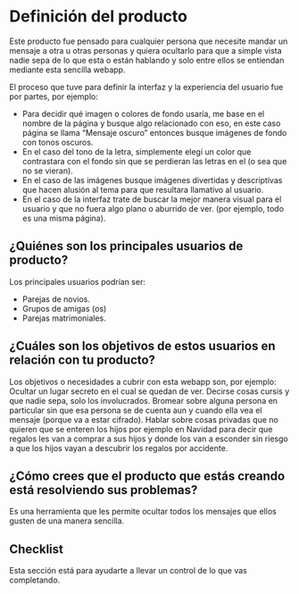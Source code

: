 # Definición del producto

Este producto fue pensado para cualquier persona que necesite mandar un mensaje a otra u otras personas y quiera ocultarlo para que a simple vista nadie sepa de lo que esta o están hablando y solo entre ellos se entiendan mediante esta sencilla webapp.

El proceso que tuve para definir la interfaz y la experiencia del usuario fue por partes, por ejemplo:

* Para decidir qué imagen o colores de fondo usaría, me base en el nombre de la página y busque algo relacionado con eso, en este caso página se llama “Mensaje oscuro” entonces busque imágenes de fondo con tonos oscuros.
* En el caso del tono de la letra, simplemente elegí un color que contrastara con el fondo sin que se perdieran las letras en el (o sea que no se vieran).
 * En el caso de las imágenes busque imágenes divertidas y descriptivas que hacen alusión al tema para que resultara llamativo al usuario.
* En el caso de la interfaz trate de buscar la mejor manera visual para el usuario y que no fuera algo plano o aburrido de ver. (por ejemplo, todo es una misma página).

## ¿Quiénes son los principales usuarios de producto?
Los principales usuarios podrían ser:

* Parejas de novios.
* Grupos de amigas (os)
* Parejas matrimoniales.

## ¿Cuáles son los objetivos de estos usuarios en relación con tu producto?
Los objetivos o necesidades a cubrir con esta webapp son, por ejemplo:
Ocultar un lugar secreto en el cual se quedan de ver.
Decirse cosas cursis y que nadie sepa, solo los involucrados.
Bromear sobre alguna persona en particular sin que esa persona se de cuenta aun y cuando ella vea el mensaje (porque va a estar cifrado).
Hablar sobre cosas privadas que no quieren que se enteren los hijos por ejemplo en Navidad para decir que regalos les van a comprar a sus hijos y donde los van a esconder sin riesgo a que los hijos vayan a descubrir los regalos por accidente.

## ¿Cómo crees que el producto que estás creando está resolviendo sus problemas?
Es una herramienta que les permite ocultar todos los mensajes que ellos gusten de una manera sencilla.



## Checklist

Esta sección está para ayudarte a llevar un control de lo que vas completando.

<!--### Parte Obligatoria

* [X] `README.md` incluye info sobre proceso y decisiones de diseño.
* [X] `README.md` explica claramente quiénes son los usuarios y su relación con
  el producto.
* [X] `README.md` explica claramente cómo el producto soluciona los
  problemas/necesidades de los usuarios.
* [X] Usa VanillaJS.
* [X] No utiliza `this`.
* [X] Implementa `cipher.encode`.
* [X] Implementa `cipher.decode`.
* [ ] Pasa linter con configuración provista.
* [X] Pasa pruebas unitarias.
* [X] Pruebas unitarias cubren 70% de _statements_, _functions_ y _lines_, y un
  mínimo del 50% de _branches_.
* [X] Interfaz permite elegir el `offset` o _desplazamiento_ a usar en el
  cifrado/descifrado.
* [X] Interfaz permite escribir un texto para ser cifrado.
* [X] Interfaz muestra el resultado del cifrado correctamente.
* [X] Interfaz permite escribir un texto para ser descifrado.
* [X] Interfaz muestra el resultado del descifrado correctamente.

### Parte Opcional: "Hacker edition"

* [X] Cifra/descifra minúsculas
* [ ] Cifra/descifra _otros_ caracteres (espacios, puntuación, `ñ`, `á`, ...)
* [ ] Permite usar un `offset` negativo.-->
